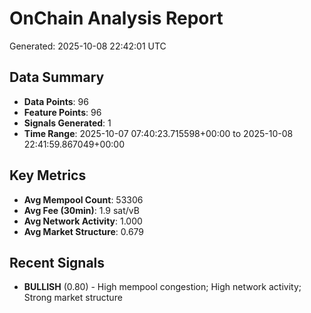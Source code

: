 # OnChain Analysis Report
Generated: 2025-10-08 22:42:01 UTC

## Data Summary
- **Data Points**: 96
- **Feature Points**: 96
- **Signals Generated**: 1
- **Time Range**: 2025-10-07 07:40:23.715598+00:00 to 2025-10-08 22:41:59.867049+00:00

## Key Metrics
- **Avg Mempool Count**: 53306
- **Avg Fee (30min)**: 1.9 sat/vB
- **Avg Network Activity**: 1.000
- **Avg Market Structure**: 0.679

## Recent Signals
- **BULLISH** (0.80) - High mempool congestion; High network activity; Strong market structure
